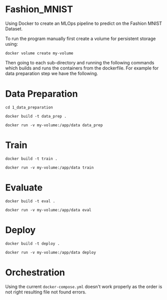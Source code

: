 # Fashion_MNIST

Using Docker to create an MLOps pipeline to predict on the Fashion MNIST Dataset.

To run the program manually first create a volume for persistent storage using:

```docker volume create my-volume```

Then going to each sub-directory and running the following commands which builds and runs the containers from the dockerfile. For example for data preparation step we have the following. 

# Data Preparation

```cd 1_data_preparation```

```docker build -t data_prep .```

```docker run -v my-volume:/app/data data_prep```

# Train

```docker build -t train .```

```docker run -v my-volume:/app/data train```

# Evaluate

```docker build -t eval .```

```docker run -v my-volume:/app/data eval```

# Deploy

```docker build -t deploy .```

```docker run -v my-volume:/app/data deploy```

# Orchestration

Using the current `docker-compose.yml` doesn't work properly as the order is not right resulting file not found errors.
